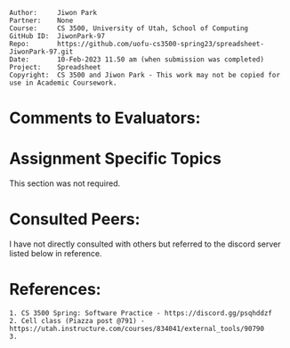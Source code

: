 ﻿
```
Author:     Jiwon Park
Partner:    None
Course:     CS 3500, University of Utah, School of Computing
GitHub ID:  JiwonPark-97
Repo:       https://github.com/uofu-cs3500-spring23/spreadsheet-JiwonPark-97.git
Date:       10-Feb-2023 11.50 am (when submission was completed) 
Project:    Spreadsheet
Copyright:  CS 3500 and Jiwon Park - This work may not be copied for use in Academic Coursework.
```

# Comments to Evaluators:


# Assignment Specific Topics

This section was not required.

# Consulted Peers:

I have not directly consulted with others but referred to the discord server listed below in reference.

# References:

    1. CS 3500 Spring: Software Practice - https://discord.gg/psqhddzf
    2. Cell class (Piazza post @791) - https://utah.instructure.com/courses/834041/external_tools/90790
    3. 